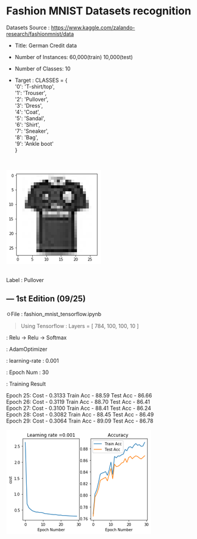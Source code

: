 Fashion MNIST Datasets recognition
============
Datasets Source : https://www.kaggle.com/zalando-research/fashionmnist/data

* Title: German Credit data

* Number of Instances: 60,000(train) 10,000(test)

* Number of Classes: 10

* Target : 
CLASSES = { <br>
    '0': 'T-shirt/top',<br>
    '1': 'Trouser',<br>
    '2': 'Pullover',<br>
    '3': 'Dress',<br>
    '4': 'Coat',<br>
    '5': 'Sandal',<br>
    '6': 'Shirt',<br>
    '7': 'Sneaker',<br>
    '8': 'Bag',<br>
    '9': 'Ankle boot'<br>
}<br>
<br>

![sample image](./images/pullover.png) 

<br>
Label : Pullover <br>



—
1st Edition (09/25) 
-------------
ㅇFile : fashion_mnist_tensorflow.ipynb 

> Using Tensorflow 
: Layers = [ 784, 100, 100, 10 ] 

: Relu -> Relu -> Softmax 

: AdamOptimizer 

: learning-rate : 0.001

: Epoch Num : 30

: Training Result 

Epoch 25: Cost - 0.3133 Train Acc - 88.59 Test Acc - 86.66<br>
Epoch 26: Cost - 0.3119 Train Acc - 88.70 Test Acc - 86.41<br>
Epoch 27: Cost - 0.3100 Train Acc - 88.41 Test Acc - 86.24<br>
Epoch 28: Cost - 0.3082 Train Acc - 88.45 Test Acc - 86.49<Br>
Epoch 29: Cost - 0.3064 Train Acc - 89.09 Test Acc - 86.78<br>
<br>
![cost & accurary](./images/0925.png) 
